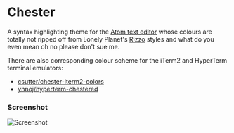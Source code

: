 # Chester

A syntax highlighting theme for the [Atom text editor](https://atom.io/) whose colours are totally
not ripped off from Lonely Planet's [Rizzo](https://github.com/lonelyplanet/rizzo) styles and what
do you even mean oh no please don't sue me.

There are also corresponding colour scheme for the iTerm2 and HyperTerm terminal emulators:
* [csutter/chester-iterm2-colors](https://github.com/csutter/chester-iterm2-colors)
* [ynnoj/hyperterm-chestered](https://github.com/ynnoj/hyperterm-chestered)

### Screenshot

![Screenshot](https://raw.githubusercontent.com/csutter/chester-atom-syntax/master/screenshot.png)
